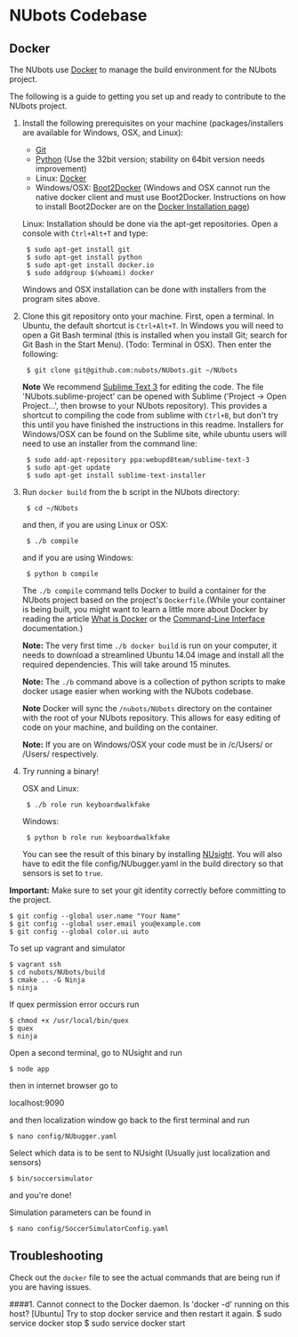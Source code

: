 NUbots Codebase
==========================

Docker
--------

The NUbots use [Docker][] to manage the build environment for the NUbots project.

The following is a guide to getting you set up and ready to contribute to the NUbots project.

1. Install the following prerequisites on your machine (packages/installers are available for Windows, OSX, and Linux):
	* [Git][]
	* [Python][] (Use the 32bit version; stability on 64bit version needs improvement)
	* Linux: [Docker][docker_download]
	* Windows/OSX: [Boot2Docker][] (Windows and OSX cannot run the native docker client and must use Boot2Docker. Instructions on how to install Boot2Docker are on the [Docker Installation page][docker_download])
		 
	Linux: Installation should be done via the apt-get repositories. Open a console with `Ctrl+Alt+T` and type:

		$ sudo apt-get install git
		$ sudo apt-get install python
		$ sudo apt-get install docker.io
		$ sudo addgroup $(whoami) docker

	Windows and OSX installation can be done with installers from the program sites above.

2. Clone this git repository onto your machine. First, open a terminal. In Ubuntu, the default shortcut is `Ctrl+Alt+T`. In Windows you will need to open a Git Bash terminal (this is installed when you install Git; search for Git Bash in the Start Menu). (Todo: Terminal in OSX). Then enter the following:

		$ git clone git@github.com:nubots/NUbots.git ~/NUbots
		
	**Note** We recommend [Sublime Text 3][] for editing the code. The file 'NUbots.sublime-project' can be opened with Sublime ('Project -> Open Project...', then browse to your NUbots repository). This provides a shortcut to compiling the code from sublime with `Ctrl+B`, but don't try this until you have finished the instructions in this readme. Installers for Windows/OSX can be found on the Sublime site, while ubuntu users will need to use an installer from the command line:
		
		$ sudo add-apt-repository ppa:webupd8team/sublime-text-3
		$ sudo apt-get update
		$ sudo apt-get install sublime-text-installer

3. Run `docker build` from the b script in the NUbots directory:

		$ cd ~/NUbots

	and then, if you are using Linux or OSX:

		$ ./b compile

	and if you are using Windows:

		$ python b compile

	The `./b compile` command tells Docker to build a container for the NUbots project 
	based on the project's `Dockerfile`.(While your container is being built, you might want to learn a little more about Docker by reading the article [What is Docker][] or the [Command-Line Interface][] documentation.)

	**Note:** The very first time `./b docker build` is run on your computer, it needs to download a streamlined Ubuntu 14.04 image and install all the required dependencies. This will take around 15 minutes.

  	**Note:** The `./b` command above is a collection of python scripts to make docker
  usage easier when working with the NUbots codebase.

  	**Note** Docker will sync the `/nubots/NUbots` directory on the container with the root of your NUbots repository. This allows for easy editing of code on your machine, and building on the container.

	**Note:** If you are on Windows/OSX your code must be in /c/Users/ or /Users/
  respectively.

5. Try running a binary!
	
	OSX and Linux:
	
		$ ./b role run keyboardwalkfake
	
	Windows:

		$ python b role run keyboardwalkfake
		
	You can see the result of this binary by installing [NUsight][]. You will also have to edit the file config/NUbugger.yaml in the build directory so that sensors is set to `true`.

**Important:** Make sure to set your git identity correctly before committing to the project.

	$ git config --global user.name "Your Name"
	$ git config --global user.email you@example.com
	$ git config --global color.ui auto

To set up vagrant and simulator

	$ vagrant ssh
	$ cd nubots/NUbots/build
	$ cmake .. -G Ninja
	$ ninja

If quex permission error occurs run

	$ chmod +x /usr/local/bin/quex
	$ quex
	$ ninja

Open a second terminal, go to NUsight and run

	$ node app

then in internet browser go to 

localhost:9090 

and then localization window
go back to the first terminal and run

	$ nano config/NUbugger.yaml

Select which data is to be sent to NUsight (Usually just localization and sensors)

	$ bin/soccersimulator
	
and you're done!

Simulation parameters can be found in

	$ nano config/SoccerSimulatorConfig.yaml



Troubleshooting
--------

Check out the `docker` file to see the actual commands that are being run if you
are having issues. 

####1.  Cannot connect to the Docker daemon. Is 'docker -d' running on this host? [Ubuntu]
	Try to stop docker service and then restart it again.
	$ sudo service docker stop
	$ sudo service docker start
	


[nuclearport-travis]:     https://travis-ci.org/nubots/NUClearPort                "NUClearPort's Travis Page"
[travis-develop-image]:   https://travis-ci.org/nubots/NUClearPort.png?branch=develop "Travis-CI build status for the develop branch"
[git]:                    http://git-scm.com/                                     "Git"
[Python]:                 https://www.python.org/                                 "Python"
[NUClearPort]:            https://github.com/nubots/NUClearPort                   "NUClearPort Repository"
[NUsight]:                https://github.com/nubots/NUsight 	                  "NUsight Repository"
<!-- [nuclearport-startup-guide]: http://confluence.nubots.net/display/NUB/NUClearPort+Startup+Guide -->
[NUbots]:                 http://nubots.net/                                      "NUbots"
[robocup]:                https://github.com/nubots/robocup                       "Robocup"
[NUClear]:                https://github.com/Fastcode/NUClear                     "NUClear"
[Docker]:                 https://www.docker.com/                                 "Docker"
[Boot2Docker]:            http://boot2docker.io/                                  "Boot2Docker"
[Sublime Text 3]:         http://www.sublimetext.com/                             "Sublime Text 3"
[docker_download]:	  https://docs.docker.com/installation/                   "Docker Installation Page"
[What is Docker]:  	  https://www.docker.com/whatisdocker/ 			  "Docker's Getting Started Guide"
[Command-Line Interface]: https://docs.docker.com/reference/commandline/cli/	  "Docker Command-Line Interface Documentation"
[Homebrew]: 	          http://brew.sh/					  "Homebrew"
